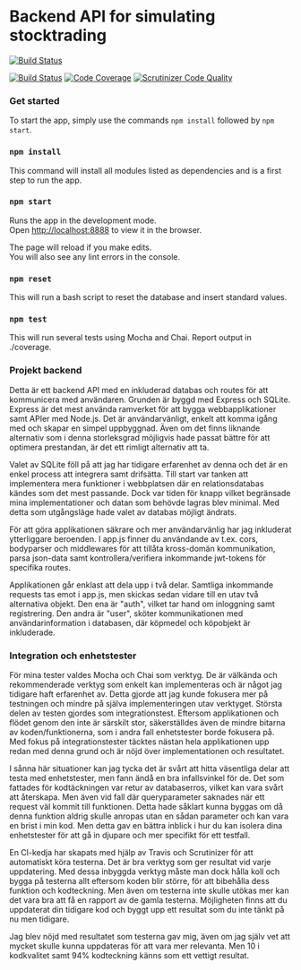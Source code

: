 # Backend API for simulating stocktrading

[![Build Status](https://travis-ci.org/jespernyhlen/project-backend-api.svg?branch=master)](https://travis-ci.org/jespernyhlen/project-backend-api)

[![Build Status](https://scrutinizer-ci.com/g/jespernyhlen/project-backend-api/badges/build.png?b=master)](https://scrutinizer-ci.com/g/jespernyhlen/project-backend-api/build-status/master) [![Code Coverage](https://scrutinizer-ci.com/g/jespernyhlen/project-backend-api/badges/coverage.png?b=master)](https://scrutinizer-ci.com/g/jespernyhlen/project-backend-api/?branch=master) [![Scrutinizer Code Quality](https://scrutinizer-ci.com/g/jespernyhlen/project-backend-api/badges/quality-score.png?b=master)](https://scrutinizer-ci.com/g/jespernyhlen/project-backend-api/?branch=master)

### Get started

To start the app, simply use the commands `npm install` followed by `npm start`.

### `npm install`

This command will install all modules listed as dependencies and is a first step to run the app.

### `npm start`

Runs the app in the development mode.  
Open [http://localhost:8888](http://localhost:8888) to view it in the browser.

The page will reload if you make edits.  
You will also see any lint errors in the console.

### `npm reset`

This will run a bash script to reset the database and insert standard values.

### `npm test`

This will run several tests using Mocha and Chai. Report output in ./coverage.

### Projekt backend

Detta är ett backend API med en inkluderad databas och routes för att kommunicera med användaren. Grunden är byggd med Express och SQLite. Express är det mest använda ramverket för att bygga webbapplikationer samt APIer med Node.js. Det är användarvänligt, enkelt att komma igång med och skapar en simpel uppbyggnad. Även om det finns liknande alternativ som i denna storleksgrad möjligvis hade passat bättre för att optimera prestandan, är det ett rimligt alternativ att ta.

Valet av SQLite föll på att jag har tidigare erfarenhet av denna och det är en enkel process att integrera samt drifsätta. Till start var tanken att implementera mera funktioner i webbplatsen där en relationsdatabas kändes som det mest passande. Dock var tiden för knapp vilket begränsade mina implementationer och datan som behövde lagras blev minimal. Med detta som utgångsläge hade valet av databas möjligt ändrats.

För att göra applikationen säkrare och mer användarvänlig har jag inkluderat ytterliggare beroenden. I app.js finner du användande av t.ex. cors, bodyparser och middlewares för att tillåta kross-domän kommunikation, parsa json-data samt kontrollera/verifiera inkommande jwt-tokens för specifika routes.

Applikationen går enklast att dela upp i två delar. Samtliga inkommande requests tas emot i app.js, men skickas sedan vidare till en utav två alternativa objekt. Den ena är "auth", vilket tar hand om inloggning samt registrering. Den andra är "user", sköter kommunikationen med användarinformation i databasen, där köpmedel och köpobjekt är inkluderade.

### Integration och enhetstester

För mina tester valdes Mocha och Chai som verktyg. De är välkända och rekommenderade verktyg som enkelt kan implementeras och är något jag tidigare haft erfarenhet av. Detta gjorde att jag kunde fokusera mer på testningen och mindre på själva implementeringen utav verktyget. Största delen av testen gjordes som integrationstest. Eftersom applikationen och flödet genom den inte är särskilt stor, säkerställdes även de mindre bitarna av koden/funktionerna, som i andra fall enhetstester borde fokusera på. Med fokus på integrationstester täcktes nästan hela applikationen upp redan med denna grund och är nöjd över implementationen och resultatet.

I sånna här situationer kan jag tycka det är svårt att hitta väsentliga delar att testa med enhetstester, men fann ändå en bra infallsvinkel för de. Det som fattades för kodtäckningen var retur av databaserros, vilket kan vara svårt att återskapa. Men även vid fall där queryparameter saknades när ett request väl kommit till funktionen. Detta hade såklart kunna byggas om då denna funktion aldrig skulle anropas utan en sådan parameter och kan vara en brist i min kod. Men detta gav en bättra inblick i hur du kan isolera dina enhetstester för att gå in djupare och mer specifikt för ett testfall.

En Cl-kedja har skapats med hjälp av Travis och Scrutinizer för att automatiskt köra testerna. Det är bra verktyg som ger resultat vid varje uppdatering. Med dessa inbyggda verktyg måste man dock hålla koll och bygga på testerna allt eftersom koden blir större, för att bibehålla dess funktion och kodteckning. Men även om testerna inte skulle utökas mer kan det vara bra att få en rapport av de gamla testerna. Möjligheten finns att du uppdaterat din tidigare kod och byggt upp ett resultat som du inte tänkt på nu men tidigare.

Jag blev nöjd med resultatet som testerna gav mig, även om jag själv vet att mycket skulle kunna uppdateras för att vara mer relevanta. Men 10 i kodkvalitet samt 94% kodteckning känns som ett vettigt resultat.

